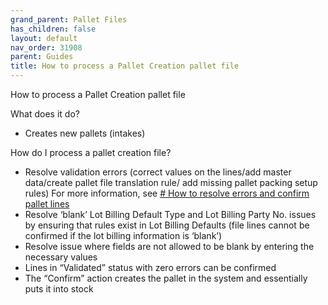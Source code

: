 ```yaml
---
grand_parent: Pallet Files
has_children: false
layout: default
nav_order: 31908
parent: Guides
title: How to process a Pallet Creation pallet file
---
```


How to process a Pallet Creation pallet file

What does it do?

* Creates new pallets (intakes)




How do I process a pallet creation file?

* Resolve validation errors (correct values on the lines/add master data/create pallet file translation rule/ add missing pallet packing setup rules) For more information, see [# How to resolve errors and confirm pallet lines](https://linc.freshdesk.com/en/support/solutions/articles/8000097826)
* Resolve ‘blank’ Lot Billing Default Type and Lot Billing Party No. issues by ensuring that rules exist in Lot Billing Defaults (file lines cannot be confirmed if the lot billing information is ‘blank’)
* Resolve issue where fields are not allowed to be blank by entering the necessary values
* Lines in “Validated” status with zero errors can be confirmed
* The “Confirm” action creates the pallet in the system and essentially puts it into stock